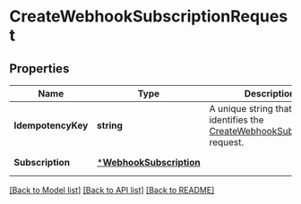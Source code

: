 # CreateWebhookSubscriptionRequest

## Properties
Name | Type | Description | Notes
------------ | ------------- | ------------- | -------------
**IdempotencyKey** | **string** | A unique string that identifies the [CreateWebhookSubscription](api-endpoint:WebhookSubscriptions-CreateWebhookSubscription) request. | [optional] [default to null]
**Subscription** | [***WebhookSubscription**](WebhookSubscription.md) |  | [default to null]

[[Back to Model list]](../README.md#documentation-for-models) [[Back to API list]](../README.md#documentation-for-api-endpoints) [[Back to README]](../README.md)

